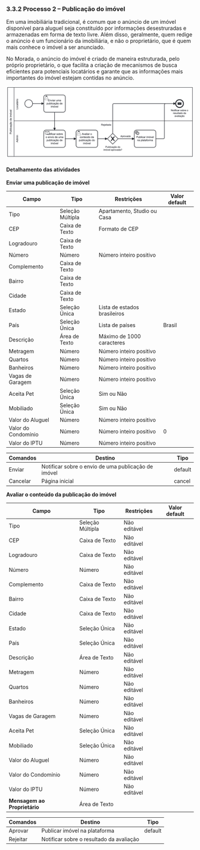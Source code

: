 ### 3.3.2 Processo 2 – Publicação do imóvel

Em uma imobiliária tradicional, é comum que o anúncio de um imóvel disponível para aluguel seja constituído por informações desestruradas e armazenadas em forma de texto livre. Além disso, geralmente, quem redige o anúncio é um funcionário da imobiliária, e não o proprietário, que é quem mais conhece o imóvel a ser anunciado.

No Morada, o anúncio do imóvel é criado de maneira estruturada, pelo próprio proprietário, o que facilita a criação de mecanismos de busca eficientes para potenciais locatários e garante que as informações mais importantes do imóvel estejam contidas no anúncio.

![Processo 2 - Publicação de imóvel](images/processo-2.png "Modelo BPMN do Processo 2.")

#### Detalhamento das atividades

**Enviar uma publicação de imóvel**

| Campo                           | Tipo             | Restrições                                         | Valor default |
| ------------------------------- | ---------------- | -------------------------------------------------- | ------------- |
| Tipo                            | Seleção Múltipla | Apartamento, Studio ou Casa                        |               |
| CEP                             | Caixa de Texto   | Formato de CEP                                     |               |
| Logradouro                      | Caixa de Texto   |                                                    |               |
| Número                          | Número           | Número inteiro positivo                            |               |
| Complemento                     | Caixa de Texto   |                                                    |               |
| Bairro                          | Caixa de Texto   |                                                    |               |
| Cidade                          | Caixa de Texto   |                                                    |               |
| Estado                          | Seleção Única    | Lista de estados brasileiros                       |               |
| País                            | Seleção Única    | Lista de países                                    | Brasil        |
| Descrição                       | Área de Texto    | Máximo de 1000 caracteres                          |               |
| Metragem                        | Número           | Número inteiro positivo                            |               |
| Quartos                         | Número           | Número inteiro positivo                            |               |
| Banheiros                       | Número           | Número inteiro positivo                            |               |
| Vagas de Garagem                | Número           | Número inteiro positivo                            |               |
| Aceita Pet                      | Seleção Única    | Sim ou Não                                         |               |
| Mobiliado                       | Seleção Única    | Sim ou Não                                         |               |
| Valor do Aluguel                | Número           | Número inteiro positivo                            |               |
| Valor do Condomínio             | Número           | Número inteiro positivo                            | 0             |
| Valor do IPTU                   | Número           | Número inteiro positivo                            |               |

| Comandos | Destino                                             | Tipo    |
| -------- | --------------------------------------------------- | ------- |
| Enviar   | Notificar sobre o envio de uma publicação de imóvel | default |
| Cancelar | Página inicial                                      | cancel  |

**Avaliar o conteúdo da publicação do imóvel**

| Campo                           | Tipo             | Restrições   | Valor default |
| ------------------------------- | ---------------- | ------------ | ------------- |
| Tipo                            | Seleção Múltipla | Não editável |               |
| CEP                             | Caixa de Texto   | Não editável |               |
| Logradouro                      | Caixa de Texto   | Não editável |               |
| Número                          | Número           | Não editável |               |
| Complemento                     | Caixa de Texto   | Não editável |               |
| Bairro                          | Caixa de Texto   | Não editável |               |
| Cidade                          | Caixa de Texto   | Não editável |               |
| Estado                          | Seleção Única    | Não editável |               |
| País                            | Seleção Única    | Não editável |               |
| Descrição                       | Área de Texto    | Não editável |               |
| Metragem                        | Número           | Não editável |               |
| Quartos                         | Número           | Não editável |               |
| Banheiros                       | Número           | Não editável |               |
| Vagas de Garagem                | Número           | Não editável |               |
| Aceita Pet                      | Seleção Única    | Não editável |               |
| Mobiliado                       | Seleção Única    | Não editável |               |
| Valor do Aluguel                | Número           | Não editável |               |
| Valor do Condomínio             | Número           | Não editável |               |
| Valor do IPTU                   | Número           | Não editável |               |
| **Mensagem ao Proprietário**    | Área de Texto    |              |               |

| Comandos | Destino                                  | Tipo    |
| -------- | ---------------------------------------- | ------- |
| Aprovar  | Publicar imóvel na plataforma            | default |
| Rejeitar | Notificar sobre o resultado da avaliação |         |
